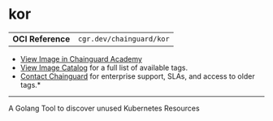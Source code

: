 <!--monopod:start-->
# kor
| | |
| - | - |
| **OCI Reference** | `cgr.dev/chainguard/kor` |


* [View Image in Chainguard Academy](https://edu.chainguard.dev/chainguard/chainguard-images/reference/kor/overview/)
* [View Image Catalog](https://console.enforce.dev/images/catalog) for a full list of available tags.
* [Contact Chainguard](https://www.chainguard.dev/chainguard-images) for enterprise support, SLAs, and access to older tags.*

---
<!--monopod:end-->

A Golang Tool to discover unused Kubernetes Resources
